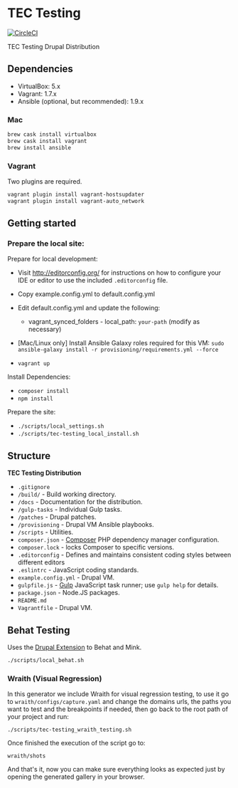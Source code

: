 # TEC Testing

[![CircleCI](https://circleci.com/gh/wi-tec/tec-testing.svg?style=svg)](https://circleci.com/gh/wi-tec/tec-testing)

TEC Testing Drupal Distribution

## Dependencies

* VirtualBox: 5.x
* Vagrant: 1.7.x
* Ansible (optional, but recommended): 1.9.x

### Mac

```bash
brew cask install virtualbox
brew cask install vagrant
brew install ansible
```

### Vagrant

Two plugins are required.

```bash
vagrant plugin install vagrant-hostsupdater
vagrant plugin install vagrant-auto_network
```

## Getting started

### Prepare the local site:

Prepare for local development:

* Visit http://editorconfig.org/ for instructions on how to configure your IDE or editor to use the included `.editorconfig` file.
* Copy example.config.yml to default.config.yml
* Edit default.config.yml and update the following:
    * vagrant_synced_folders - local_path: `your-path` (modify as necessary)
* [Mac/Linux only] Install Ansible Galaxy roles required for this VM: `sudo ansible-galaxy install -r provisioning/requirements.yml --force`

* `vagrant up`

Install Dependencies:
* `composer install`
* `npm install`

Prepare the site:

* `./scripts/local_settings.sh`
* `./scripts/tec-testing_local_install.sh`

## Structure

**TEC Testing Distribution**

* `.gitignore`
* `/build/` - Build working directory.
* `/docs` - Documentation for the distribution.
* `/gulp-tasks` - Individual Gulp tasks.
* `/patches` - Drupal patches.
* `/provisioning` - Drupal VM Ansible playbooks.
* `/scripts` - Utilities.
* `composer.json` - [Composer](https://getcomposer.org) PHP dependency manager configuration.
* `composer.lock` - locks Composer to specific versions.
* `.editorconfig` - Defines and maintains consistent coding styles between different editors
* `.eslintrc` - JavaScript coding standards.
* `example.config.yml` - Drupal VM.
* `gulpfile.js` - [Gulp](http://gulpjs.com/) JavaScript task runner; use `gulp help` for details.
* `package.json` - Node.JS packages.
* `README.md`
* `Vagrantfile` - Drupal VM.

## Behat Testing

Uses the [Drupal Extension](http://behat-drupal-extension.readthedocs.org/en/3.1/index.html) to Behat and Mink.

```bash
./scripts/local_behat.sh
```
### Wraith (Visual Regression)
In this generator we include Wraith for visual regression testing, to use it go to `wraith/configs/capture.yaml` and change the domains urls, the paths you want to test and the breakpoints if needed, then go back to the root path of your project and run:

```
./scripts/tec-testing_wraith_testing.sh
```
Once finished the execution of the script go to:

```
wraith/shots
```
And that's it, now you can make sure everything looks as expected just by opening the generated gallery in your browser.
